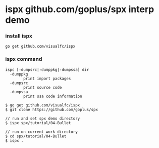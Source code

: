 # ispx github.com/goplus/spx interp demo

### install ispx
```
go get github.com/visualfc/ispx
```
### ispx command
```
ispc [-dumpsrc|-dumppkg|-dumpssa] dir
  -dumppkg
    	print import packages
  -dumpsrc
    	print source code
  -dumpssa
    	print ssa code information
```

```
$ go get github.com/visualfc/ispx
$ git clone https://github.com/goplus/spx

// run and set spx demo directory
$ ispx spx/tutorial/04-Bullet

// run on current work directory 
$ cd spx/tutorial/04-Bullet
$ ispx .
```

